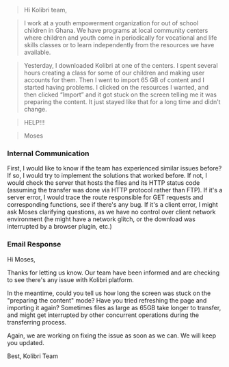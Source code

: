 > Hi Kolibri team,

> I work at a youth empowerment organization for out of school children in Ghana. We have programs at local community centers where children and youth come in periodically for vocational and life skills classes or to learn independently from the resources we have available.

> Yesterday, I downloaded Kolibri at one of the centers. I spent several hours creating a class for some of our children and making user accounts for them. Then I went to import 65 GB of content and I started having problems. I clicked on the resources I wanted, and then clicked “Import” and it got stuck on the screen telling me it was preparing the content. It just stayed like that for a long time and didn’t change.

> HELP!!!

> Moses

### Internal Communication

First, I would like to know if the team has experienced similar issues before? If so, I would try to implement the solutions that worked before. If not, I would check the server that hosts the files and its HTTP status code (assuming the transfer was done via HTTP protocol rather than FTP). If it's a server error, I would trace the route responsible for GET requests and corresponding functions, see if there's any bug. If it's a client error, I might ask Moses clarifying questions, as we have no control over client network environment (he might have a network glitch, or the download was interrupted by a browser plugin, etc.)

### Email Response

Hi Moses,

Thanks for letting us know. Our team have been informed and are checking to see there's any issue with Kolibri platform.

In the meantime, could you tell us how long the screen was stuck on the "preparing the content" mode? Have you tried refreshing the page and importing it again? Sometimes files as large as 65GB take longer to transfer, and might get interrupted by other concurrent operations during the transferring process.

Again, we are working on fixing the issue as soon as we can. We will keep you updated.

Best,
Kolibri Team
